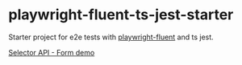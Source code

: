 # playwright-fluent-ts-jest-starter

Starter project for e2e tests with [playwright-fluent](https://github.com/hdorgeval/playwright-fluent#playwright-fluent) and ts jest.

[Selector API - Form demo](src/reactstrap/fill-form.chromium.test.ts)
